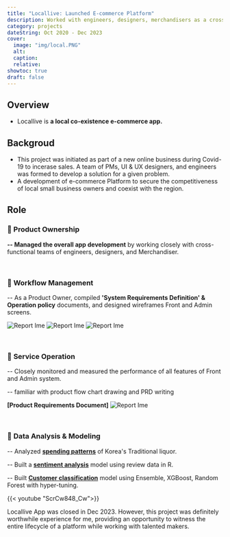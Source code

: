 ```yaml
---
title: "Locallive: Launched E-commerce Platform"
description: Worked with engineers, designers, merchandisers as a cross-functional team.
category: projects
dateString: Oct 2020 - Dec 2023
cover:
  image: "img/local.PNG"
  alt:
  caption:
  relative: 
showtoc: true
draft: false
---
```


## Overview
- Locallive is **a local co-existence e-commerce app.**

## Backgroud
- This project was initiated as part of a new online business during Covid-19 to incerase sales. 
A team of PMs, UI & UX designers, and engineers was formed to develop a solution for a given problem.
- A development of e-commerce Platform to secure the competitiveness of local small business owners and coexist with the region.
&nbsp;

## Role

### 🔹 Product Ownership

**-- Managed the overall app development** by working closely with cross-functional teams of engineers, designers, and Merchandiser.

&nbsp;
### 🔹 **Workflow Management**

-- As a Product Owner, compiled **'System Requirements Definition' & Operation policy** documents, and designed wireframes Front and Admin screens.

![Report Ime](/img/xmind.PNG)
![Report Ime](/img/order.PNG)
![Report Ime](/img/userflow.PNG)

&nbsp;

### 🔹 **Service Operation**

-- Closely monitored and measured the performance of all features of Front and Admin system.

-- familiar with product flow chart drawing and PRD writing

**[Product Requirements Document]**
![Report Ime](/img/prd.PNG)

&nbsp;

### 🔹 **Data Analysis & Modeling**

-- Analyzed [**spending patterns**](https://github.com/PikalounJM/E-commerce-Modeling/blob/main/Order%20pattern.ipynb) of Korea's Traditional liquor.

-- Built a [**sentiment analysis**](https://github.com/PikalounJM/E-commerce-Modeling/blob/main/reveiw_%EA%B0%90%EC%84%B1%EB%B6%84%EC%84%9D.R) model using review data in R.

-- Built [**Customer classification**](https://github.com/PikalounJM/E-commerce-Modeling/blob/main/Locallive_%20Customer%20classification.ipynb) model using Ensemble, XGBoost, Random Forest with hyper-tuning.

{{< youtube "ScrCw848_Cw">}}
&nbsp;

Locallive App was closed in Dec 2023. However, this project was definitely worthwhile experience for me, providing an opportunity to witness the entire lifecycle of a platform while working with talented makers.